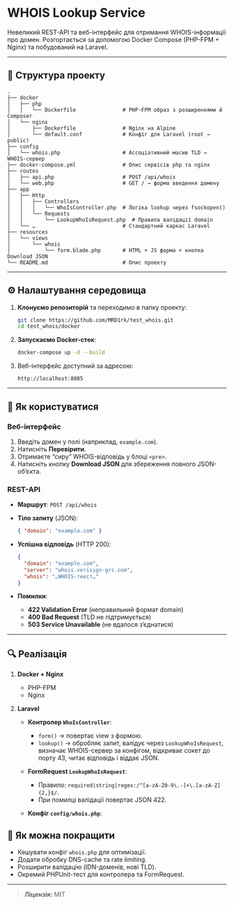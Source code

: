 # WHOIS Lookup Service

Невеликий REST-API та веб-інтерфейс для отримання WHOIS-інформації про домен.
Розгортається за допомогою Docker Compose (PHP-FPM + Nginx) та побудований на Laravel.

---

## 📂 Структура проекту

```
.
├── docker
│   ├── php
│   │   └── Dockerfile               # PHP-FPM образ з розширеннями й Composer
│   └── nginx
│       ├── Dockerfile               # Nginx на Alpine
│       └── default.conf             # Конфіг для Laravel (root → public)
├── config
│   └── whois.php                    # Ассоціативний масив TLD → WHOIS-сервер
├── docker-compose.yml               # Опис сервісів php та nginx
├── routes
│   ├── api.php                      # POST /api/whois
│   └── web.php                      # GET / → форма введення домену
├── app
│   ├── Http
│   │   ├── Controllers
│   │   │   └── WhoIsController.php  # Логіка lookup через fsockopen()
│   │   └── Requests
│   │       └── LookupWhoIsRequest.php  # Правила валідації domain
│   └── …                            # Стандартний каркас Laravel
├── resources
│   └── views
│       └── whois
│           └── form.blade.php       # HTML + JS форма + кнопка Download JSON
└── README.md                        # Опис проекту
```

---

## ⚙️ Налаштування середовища

1. **Клонуємо репозиторій** та переходимо в папку проекту:

   ```bash
   git clone https://github.com/MRD1rk/test_whois.git
   cd test_whois/docker
   ```
2. **Запускаємо Docker-стек**:

   ```bash
   docker-compose up -d --build
   ```
3. Веб-інтерфейс доступний за адресою:

   ```
   http://localhost:8085
   ```

---

## 🚀 Як користуватися

### Веб-інтерфейс

1. Введіть домен у полі (наприклад, `example.com`).
2. Натисніть **Перевірити**.
3. Отримаєте “сиру” WHOIS-відповідь у блоці `<pre>`.
4. Натисніть кнопку **Download JSON** для збереження повного JSON-об’єкта.

### REST-API

* **Маршрут**: `POST /api/whois`
* **Тіло запиту** (JSON):

  ```json
  { "domain": "example.com" }
  ```
* **Успішна відповідь** (HTTP 200):

  ```json
  {
    "domain": "example.com",
    "server": "whois.verisign-grs.com",
    "whois": "…WHOIS-текст…"
  }
  ```
* **Помилки**:

  * **422 Validation Error** (неправильний формат domain)
  * **400 Bad Request** (TLD не підтримується)
  * **503 Service Unavailable** (не вдалося з’єднатися)

---

## 🔍 Реалізація

1. **Docker + Nginx**

   * PHP-FPM
   * Nginx

2. **Laravel**

   * **Контролер `WhoIsController`**:

     * `form()` → повертає view з формою.
     * `lookup()` → обробляє запит, валідує через `LookupWhoIsRequest`, визначає WHOIS-сервер за конфігом, відкриває сокет до порту 43, читає відповідь і віддає JSON.
   * **FormRequest `LookupWhoIsRequest`**:

     * Правило: `required|string|regex:/^[a-zA-Z0-9\.-]+\.[a-zA-Z]{2,}$/`.
     * При помилці валідації повертає JSON 422.
   * **Конфіг `config/whois.php`**:


## 🤔 Як можна покращити

* Кешувати конфіг `whois.php` для оптимізації.
* Додати обробку DNS-cache та rate limiting.
* Розширити валідацію (IDN-доменів, нові TLD).
* Окремий PHPUnit-тест для контролера та FormRequest.

---

> **Ліцензія:** MIT

